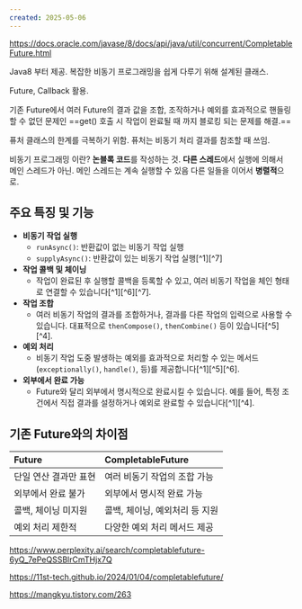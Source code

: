 ```yaml
---
created: 2025-05-06
---
```



https://docs.oracle.com/javase/8/docs/api/java/util/concurrent/CompletableFuture.html

Java8 부터 제공. 복잡한 비동기 프로그래밍을 쉽게 다루기 위해 설계된 클래스.

Future, Callback 활용.

기존 Future에서 여러 Future의 결과 값을 조합, 조작하거나 예외를 효과적으로 핸들링할 수 없던 문제인 ==get() 호출 시 작업이 완료될 때 까지 블로킹 되는 문제를 해결.==

퓨처 클래스의 한계를 극복하기 위함. 퓨처는 비동기 처리 결과를 참조할 때 쓰임.

비동기 프로그래밍 이란? **논블록 코드**를 작성하는 것. **다른 스레드**에서 실행에 의해서 메인 스레드가 아닌. 메인 스레드는 계속 실행할 수 있음 다른 일들을 이어서 **병렬적**으로.
## 주요 특징 및 기능

- **비동기 작업 실행**
    - `runAsync()`: 반환값이 없는 비동기 작업 실행
    - `supplyAsync()`: 반환값이 있는 비동기 작업 실행[^1][^7]
- **작업 콜백 및 체이닝**
    - 작업이 완료된 후 실행할 콜백을 등록할 수 있고, 여러 비동기 작업을 체인 형태로 연결할 수 있습니다[^1][^6][^7].
- **작업 조합**
    - 여러 비동기 작업의 결과를 조합하거나, 결과를 다른 작업의 입력으로 사용할 수 있습니다. 대표적으로 `thenCompose()`, `thenCombine()` 등이 있습니다[^5][^4].
- **예외 처리**
    - 비동기 작업 도중 발생하는 예외를 효과적으로 처리할 수 있는 메서드(`exceptionally()`, `handle()`, 등)를 제공합니다[^1][^5][^6].
- **외부에서 완료 가능**
    - Future와 달리 외부에서 명시적으로 완료시킬 수 있습니다. 예를 들어, 특정 조건에서 직접 결과를 설정하거나 예외로 완료할 수 있습니다[^1][^4].
## 기존 Future와의 차이점

| Future | CompletableFuture |
| :-- | :-- |
| 단일 연산 결과만 표현 | 여러 비동기 작업의 조합 가능 |
| 외부에서 완료 불가 | 외부에서 명시적 완료 가능 |
| 콜백, 체이닝 미지원 | 콜백, 체이닝, 예외처리 등 지원 |
| 예외 처리 제한적 | 다양한 예외 처리 메서드 제공 |

https://www.perplexity.ai/search/completablefuture-6yQ_7ePeQSSBlrCmTHjx7Q

https://11st-tech.github.io/2024/01/04/completablefuture/

https://mangkyu.tistory.com/263